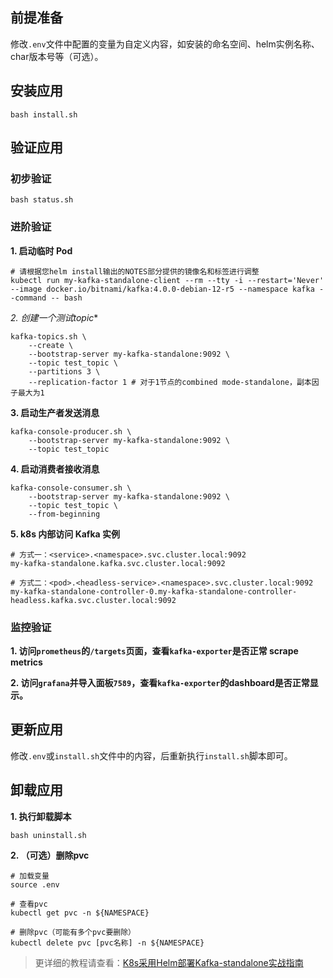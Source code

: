 前提准备
---

修改`.env`文件中配置的变量为自定义内容，如安装的命名空间、helm实例名称、char版本号等（可选）。

安装应用
---

```shell
bash install.sh
```

验证应用
---

### 初步验证

```shell
bash status.sh
```

### 进阶验证

**1. 启动临时 Pod**

```shell
# 请根据您helm install输出的NOTES部分提供的镜像名和标签进行调整
kubectl run my-kafka-standalone-client --rm --tty -i --restart='Never' --image docker.io/bitnami/kafka:4.0.0-debian-12-r5 --namespace kafka --command -- bash
```
    
*2. 创建一个测试topic**

```shell
kafka-topics.sh \
    --create \
    --bootstrap-server my-kafka-standalone:9092 \
    --topic test_topic \
    --partitions 3 \
    --replication-factor 1 # 对于1节点的combined mode-standalone，副本因子最大为1
```
    
**3. 启动生产者发送消息**

```shell
kafka-console-producer.sh \
    --bootstrap-server my-kafka-standalone:9092 \
    --topic test_topic
```

**4. 启动消费者接收消息**

```shell
kafka-console-consumer.sh \
    --bootstrap-server my-kafka-standalone:9092 \
    --topic test_topic \
    --from-beginning
```

**5. k8s 内部访问 Kafka 实例**

```shell
# 方式一：<service>.<namespace>.svc.cluster.local:9092
my-kafka-standalone.kafka.svc.cluster.local:9092

# 方式二：<pod>.<headless-service>.<namespace>.svc.cluster.local:9092
my-kafka-standalone-controller-0.my-kafka-standalone-controller-headless.kafka.svc.cluster.local:9092
```

### 监控验证

**1. 访问`prometheus`的`/targets`页面，查看`kafka-exporter`是否正常 scrape metrics**

**2. 访问`grafana`并导入面板`7589`，查看`kafka-exporter`的dashboard是否正常显示。**

更新应用
---

修改`.env`或`install.sh`文件中的内容，后重新执行`install.sh`脚本即可。

卸载应用
---

**1. 执行卸载脚本**

```shell
bash uninstall.sh
```

**2. （可选）删除pvc**

```shell
# 加载变量
source .env

# 查看pvc
kubectl get pvc -n ${NAMESPACE}

# 删除pvc（可能有多个pvc要删除）
kubectl delete pvc [pvc名称] -n ${NAMESPACE}
```

> 更详细的教程请查看：[K8s采用Helm部署Kafka-standalone实战指南](https://lbs.wiki/pages/84c192a2/)
